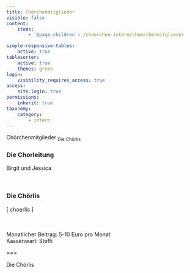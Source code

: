 ```yaml
---
title: Chörchenmitglieder
visible: false
content:
    items:
        - '@page.children': /choerchen-intern/choerchenmitglieder

simple-responsive-tables:
    active: true
tablesorter:
    active: true
    themes: green
login:
    visibility_requires_access: true
access:
    site.login: true
permissions:
    inherit: true
taxonomy:
    category:
        - intern
---
```


<span class="h2">Chörchenmitglieder</span> <sub>Die Chörlis</sub>

<h3>Die Chorleitung</h3>
Birgit und Jessica
<p><br/></p>
<h3>Die Chörlis</h3>

[ choerlis ]

</br></br>
Monatlicher Beitrag: 5-10 Euro pro Monat </br>
Kassenwart: Steffi


===

Die Chörlis